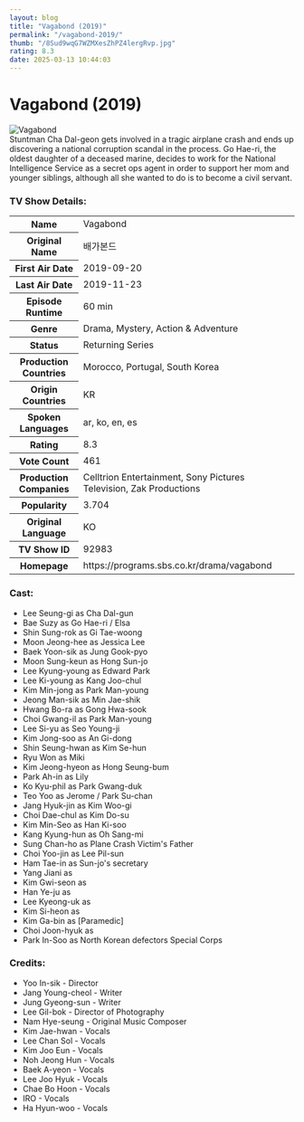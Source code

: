 ```yaml
---
layout: blog
title: "Vagabond (2019)"
permalink: "/vagabond-2019/"
thumb: "/8Sud9wqG7WZMXesZhPZ4lergRvp.jpg"
rating: 8.3
date: 2025-03-13 10:44:03
---
```

<h1 class="title">Vagabond (2019)</h1><div class="poster"><img src="{{ site.imglink }}/8Sud9wqG7WZMXesZhPZ4lergRvp.jpg" class="img-fluid my-3" alt="Vagabond"/></div><div class="plot">Stuntman Cha Dal-geon gets involved in a tragic airplane crash and ends up discovering a national corruption scandal in the process. Go Hae-ri, the oldest daughter of a deceased marine, decides to work for the National Intelligence Service as a secret ops agent in order to support her mom and younger siblings, although all she wanted to do is to become a civil servant.</div><h3>TV Show Details:</h3><table class="table table-bordered details"><tr><th>Name</th><td>Vagabond</td></tr><tr><th>Original Name</th><td>배가본드</td></tr><tr><th>First Air Date</th><td>2019-09-20</td></tr><tr><th>Last Air Date</th><td>2019-11-23</td></tr><tr><th>Episode Runtime</th><td>60 min</td></tr><tr><th>Genre</th><td>Drama, Mystery, Action & Adventure</td></tr><tr><th>Status</th><td>Returning Series</td></tr><tr><th>Production Countries</th><td>Morocco, Portugal, South Korea</td></tr><tr><th>Origin Countries</th><td>KR</td></tr><tr><th>Spoken Languages</th><td>ar, ko, en, es</td></tr><tr><th>Rating</th><td>8.3</td></tr><tr><th>Vote Count</th><td>461</td></tr><tr><th>Production Companies</th><td>Celltrion Entertainment, Sony Pictures Television, Zak Productions</td></tr><tr><th>Popularity</th><td>3.704</td></tr><tr><th>Original Language</th><td>KO</td></tr><tr><th>TV Show ID</th><td>92983</td></tr><tr><th>Homepage</th><td>https://programs.sbs.co.kr/drama/vagabond</td></tr></table><h3>Cast:</h3><ul class="list-group cast"><li>Lee Seung-gi as Cha Dal-gun</li><li>Bae Suzy as Go Hae-ri / Elsa</li><li>Shin Sung-rok as Gi Tae-woong</li><li>Moon Jeong-hee as Jessica Lee</li><li>Baek Yoon-sik as Jung Gook-pyo</li><li>Moon Sung-keun as Hong Sun-jo</li><li>Lee Kyung-young as Edward Park</li><li>Lee Ki-young as Kang Joo-chul</li><li>Kim Min-jong as Park Man-young</li><li>Jeong Man-sik as Min Jae-shik</li><li>Hwang Bo-ra as Gong Hwa-sook</li><li>Choi Gwang-il as Park Man-young</li><li>Lee Si-yu as Seo Young-ji</li><li>Kim Jong-soo as An Gi-dong</li><li>Shin Seung-hwan as Kim Se-hun</li><li>Ryu Won as Miki</li><li>Kim Jeong-hyeon as Hong Seung-bum</li><li>Park Ah-in as Lily</li><li>Ko Kyu-phil as Park Gwang-duk</li><li>Teo Yoo as Jerome / Park Su-chan</li><li>Jang Hyuk-jin as Kim Woo-gi</li><li>Choi Dae-chul as Kim Do-su</li><li>Kim Min-Seo as Han Ki-soo</li><li>Kang Kyung-hun as Oh Sang-mi</li><li>Sung Chan-ho as Plane Crash Victim's Father</li><li>Choi Yoo-jin as Lee Pil-sun</li><li>Ham Tae-in as Sun-jo's secretary</li><li>Yang Jiani as </li><li>Kim Gwi-seon as </li><li>Han Ye-ju as </li><li>Lee Kyeong-uk as </li><li>Kim Si-heon as </li><li>Kim Ga-bin as [Paramedic]</li><li>Choi Joon-hyuk as </li><li>Park In-Soo as North Korean defectors Special Corps</li></ul><h3>Credits:</h3><ul class="list-group crew"><li>Yoo In-sik - Director</li><li>Jang Young-cheol - Writer</li><li>Jung Gyeong-sun - Writer</li><li>Lee Gil-bok - Director of Photography</li><li>Nam Hye-seung - Original Music Composer</li><li>Kim Jae-hwan - Vocals</li><li>Lee Chan Sol - Vocals</li><li>Kim Joo Eun - Vocals</li><li>Noh Jeong Hun - Vocals</li><li>Baek A-yeon - Vocals</li><li>Lee Joo Hyuk - Vocals</li><li>Chae Bo Hoon - Vocals</li><li>IRO - Vocals</li><li>Ha Hyun-woo - Vocals</li></ul>
